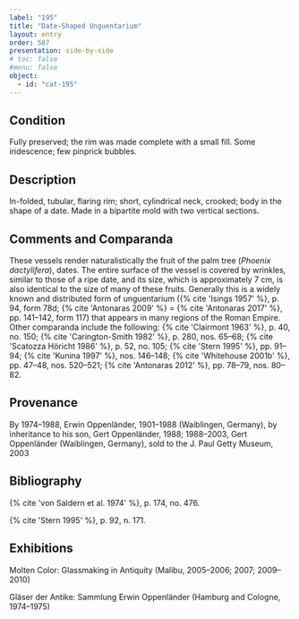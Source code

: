 ```yaml
---
label: "195"
title: "Date-Shaped Unguentarium"
layout: entry
order: 587
presentation: side-by-side
# toc: false
#menu: false 
object:
  - id: "cat-195"
---
```


## Condition

Fully preserved; the rim was made complete with a small fill. Some iridescence; few pinprick bubbles.

## Description

In-folded, tubular, flaring rim; short, cylindrical neck, crooked; body in the shape of a date. Made in a bipartite mold with two vertical sections.

## Comments and Comparanda

These vessels render naturalistically the fruit of the palm tree (*Phoenix dactylifera*), dates. The entire surface of the vessel is covered by wrinkles, similar to those of a ripe date, and its size, which is approximately 7 cm, is also identical to the size of many of these fruits. Generally this is a widely known and distributed form of unguentarium ({% cite 'Isings 1957' %}, p. 94, form 78d; {% cite 'Antonaras 2009' %} = {% cite 'Antonaras 2017' %}, pp. 141–142, form 117) that appears in many regions of the Roman Empire. Other comparanda include the following: {% cite 'Clairmont 1963' %}, p. 40, no. 150; {% cite 'Carington-Smith 1982' %}, p. 280, nos. 65–68; {% cite 'Scatozza Höricht 1986' %}, p. 52, no. 105; {% cite 'Stern 1995' %}, pp. 91–94; {% cite 'Kunina 1997' %}, nos. 146–148; {% cite 'Whitehouse 2001b' %}, pp. 47–48, nos. 520–521; {% cite 'Antonaras 2012' %}, pp. 78–79, nos. 80–82.

## Provenance

By 1974–1988, Erwin Oppenländer, 1901–1988 (Waiblingen, Germany), by inheritance to his son, Gert Oppenländer, 1988; 1988–2003, Gert Oppenländer (Waiblingen, Germany), sold to the J. Paul Getty Museum, 2003

## Bibliography

{% cite 'von Saldern et al. 1974' %}, p. 174, no. 476.

{% cite 'Stern 1995' %}, p. 92, n. 171.

## Exhibitions

Molten Color: Glassmaking in Antiquity (Malibu, 2005–2006; 2007; 2009–2010)

Gläser der Antike: Sammlung Erwin Oppenländer (Hamburg and Cologne, 1974–1975)

